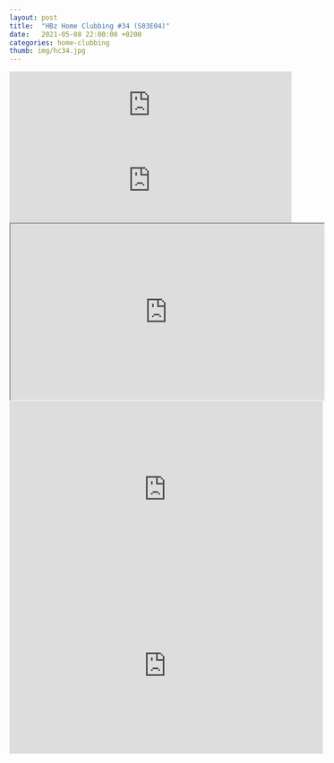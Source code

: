 ```yaml
---
layout: post
title:  "HBz Home Clubbing #34 (S03E04)"
date:   2021-05-08 22:00:00 +0200
categories: home-clubbing
thumb: img/hc34.jpg
---
```

<iframe width="100%" height="120" src="https://www.mixcloud.com/widget/iframe/?hide_cover=1&feed=%2FHBz_Archive%2F08052021-hbz-home-clubbing-34-s03e04%2F" frameborder="0" ></iframe>

<iframe scrolling="no" id="hearthis_at_track_5899677" width="100%" height="150" src="https://app.hearthis.at/embed/5899677/transparent_black/?hcolor=&color=&style=2&block_size=2&block_space=1&background=1&waveform=0&cover=0&autoplay=0&css=" frameborder="0" allowtransparency allow="autoplay"><p>Listen to <a href="https://hearthis.at/hbzarchive/hc34/" target="_blank">HBz Home Clubbing #34 (S03E04)</a> <span>by</span><a href="https://hearthis.at/hbzarchive/" target="_blank" >HBz_Archive</a> <span>on</span> <a href="https://hearthis.at/" target="_blank">hearthis.at</a></p></iframe>

<iframe id="lbry-iframe" width="560" height="315" src="https://odysee.com/$/embed/hc34/318fe2f742164f5d1b72b9d65f8b307e4fbc438c?r=DgzV1r6o8wsmEEG4g96yVhvmv6p27qo2" allowfullscreen></iframe>

<iframe src="https://vivo.sx/embed/5ece92641e" width="560" height="315" scrolling="no" frameborder="0" allowfullscreen></iframe>

<iframe src="https://voe.sx/e/14fpuhtzg60m" width="560" height="315" scrolling="no" frameborder="0" allowfullscreen></iframe>